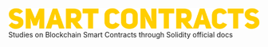 ![alt text](.github/images/thumb.png)
Studies on Blockchain Smart Contracts through Solidity official docs 
